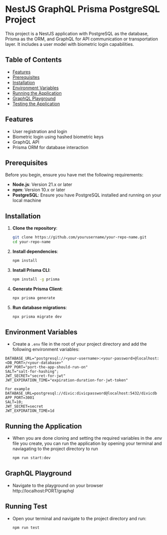 # NestJS GraphQL Prisma PostgreSQL Project

This project is a NestJS application with PostgreSQL as the database, Prisma as the ORM, and GraphQL for API communication or transportation layer. It includes a user model with biometric login capabilities.

## Table of Contents

- [Features](#features)
- [Prerequisites](#prerequisites)
- [Installation](#installation)
- [Environment Variables](#environment-variables)
- [Running the Application](#running-the-application)
- [GraphQL Playground](#graphql-playground)
- [Testing the Application](#testing-the-application)

## Features

- User registration and login
- Biometric login using hashed biometric keys
- GraphQL API
- Prisma ORM for database interaction

## Prerequisites

Before you begin, ensure you have met the following requirements:

- **Node.js**: Version 21.x or later
- **npm**: Version 10.x or later
- **PostgreSQL**: Ensure you have PostgreSQL installed and running on your local machine

## Installation

1. **Clone the repository**:

    ```bash
    git clone https://github.com/yourusername/your-repo-name.git
    cd your-repo-name
    ```

2. **Install dependencies**:

    ```bash
    npm install
    ```

3. **Install Prisma CLI**:

    ```bash
    npm install -g prisma
    ```
4. **Generate Prisma Client**:
    ```bash
    npx prisma generate
    ```
5. **Run database migrations**:
    ```bash
    npx prisma migrate dev
    ```

## Environment Variables

- Create a `.env` file in the root of your project directory and add the following environment variables:

```dotenv
DATABASE_URL="postgresql://<your-username>:<your-password>@localhost:<DB_PORT>/<your-database>"
APP_PORT="port-the-app-should-run-on"
SALT="salt-for-hashing";
JWT_SECRET="secret-for-jwt"
JWT_EXPIRATION_TIME="expiration-duration-for-jwt-token"

For example
DATABASE_URL=postgresql://divic:divicpassword@localhost:5432/divicdb
APP_PORT=3001
SALT=10;
JWT_SECRET=secret
JWT_EXPIRATION_TIME=1d
```

## Running the Application
- When you are done cloning and setting the required variables in the .env file you create, you can run the application by opening your terminal and naviagating to the project directory to run

  ```bash 
  npm run start:dev
  ```

## GraphQL Playground
- Navigate to the playground on your browser
 http://localhost:PORT/graphql

## Running Test
- Open your terminal and navigate to the project directory and run: 
  ```bash
  npm run test
  ```


